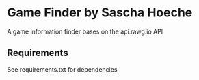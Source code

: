 # Game Finder by Sascha Hoeche
A game information finder bases on the api.rawg.io API

## Requirements
See requirements.txt for dependencies